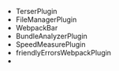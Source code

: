 - TerserPlugin
- FileManagerPlugin
- WebpackBar
- BundleAnalyzerPlugin
- SpeedMeasurePlugin
- friendlyErrorsWebpackPlugin
- 

